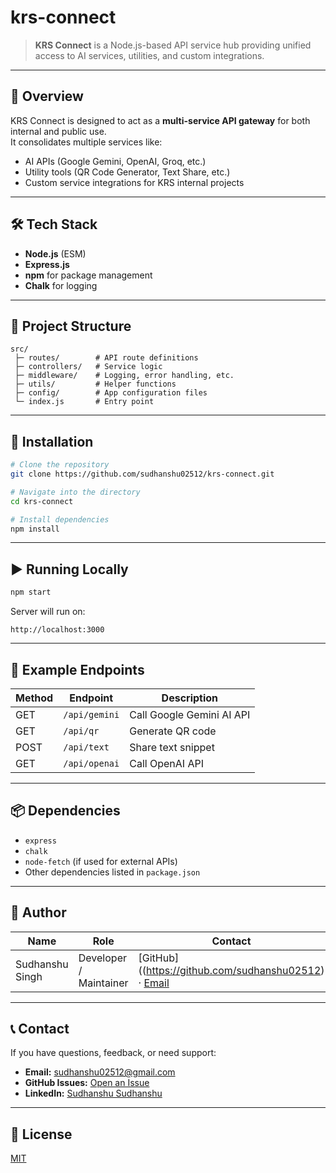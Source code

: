# krs-connect

> **KRS Connect** is a Node.js-based API service hub providing unified access to AI services, utilities, and custom integrations.

---

## 📌 Overview

KRS Connect is designed to act as a **multi-service API gateway** for both internal and public use.  
It consolidates multiple services like:
- AI APIs (Google Gemini, OpenAI, Groq, etc.)
- Utility tools (QR Code Generator, Text Share, etc.)
- Custom service integrations for KRS internal projects

---

## 🛠 Tech Stack

- **Node.js** (ESM)
- **Express.js**
- **npm** for package management
- **Chalk** for logging

---

## 📂 Project Structure

```
src/
 ├─ routes/        # API route definitions
 ├─ controllers/   # Service logic
 ├─ middleware/    # Logging, error handling, etc.
 ├─ utils/         # Helper functions
 ├─ config/        # App configuration files
 └─ index.js       # Entry point
```

---

## 🚀 Installation

```bash
# Clone the repository
git clone https://github.com/sudhanshu02512/krs-connect.git

# Navigate into the directory
cd krs-connect

# Install dependencies
npm install
```

---

## ▶ Running Locally

```bash
npm start
```

Server will run on:  
```
http://localhost:3000
```

---

## 📜 Example Endpoints

| Method | Endpoint         | Description                        |
|--------|-----------------|------------------------------------|
| GET    | `/api/gemini`    | Call Google Gemini AI API          |
| GET    | `/api/qr`        | Generate QR code                   |
| POST   | `/api/text`      | Share text snippet                 |
| GET    | `/api/openai`    | Call OpenAI API                    |

---

## 📦 Dependencies

- `express`
- `chalk`
- `node-fetch` (if used for external APIs)
- Other dependencies listed in `package.json`

---

## 👤 Author

| Name             | Role              | Contact                    |
|------------------|-------------------|----------------------------|
| Sudhanshu Singh  | Developer / Maintainer | [GitHub]((https://github.com/sudhanshu02512) · [Email](mailto:sudhanshu02512@gmail.com) |

---

## 📞 Contact

If you have questions, feedback, or need support:

- **Email:** [sudhanshu02512@gmail.com](mailto:sudhanshu02512@gmail.com)  
- **GitHub Issues:** [Open an Issue](https://github.com/sudhanshu02512/krs-connect/issues)  
- **LinkedIn:** [Sudhanshu Sudhanshu](https://www.linkedin.com/in/sudhanshu-sudhanshu/)  

---

## 📜 License

[MIT](LICENSE)
